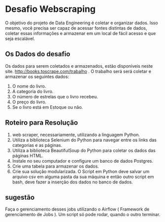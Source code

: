 #  Desafio Webscraping
O objetivo do projeto de Data Engineering é coletar e organizar dados. Isso mesmo, você precisa ser capaz de acessar fontes distintas de dados, coletar essas informações e armazenar em um local de fácil acesso e que seja escalável.

##  Os Dados do desafio
Os dados para serem coletados e armazenados, estão disponíveis neste site. http://books.toscrape.com/trabalho .  O trabalho será  será coletar e armazenar os seguintes dados:
1.  O nome do livro.
2.  A categoria do livro.
3.  O número de estrelas que o livro recebeu.
4.  O preço do livro.
5.  Se o livro está em Estoque ou não.

## Roteiro para Resolução
1. web scraper, necessariamente, utilizando a linguagem Python.
2. Utiliza a biblioteca Selenium do Python para navegar entre os links das categorias e as páginas.
3. Utiliza a biblioteca BeautifulSoup do Python para coletar os dados das páginas HTML.
4. Instale no seu computador e configure um banco de dados Postgres.
5. Crie uma tabela para armazenar os dados.
6. Crie sua solução modularizada. O Script em Python deve salvar um arquivo csv em alguma pasta da sua máquina e então outro script em bash, deve fazer a inserção dos dados no banco de dados.

## sugestão
Faça o gerenciamento desses jobs utilizando o Airflow ( Framework de gerenciamento de Jobs ). Um script só pode rodar, quando o outro terminar.
